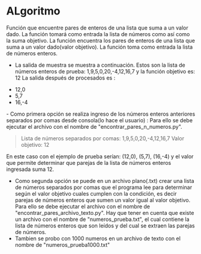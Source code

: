# ALgoritmo
Función que encuentre pares de enteros de una lista que suma a un valor dado. La función tomará como entrada la lista de números como así como la suma objetivo.
La función encuentra los pares de enteros de una lista que suma a un valor dado(valor objetivo). La función toma como entrada la lista de números enteros.
​
- La salida de muestra se muestra a continuación.
Estos son la lista de números enteros de prueba: 1,9,5,0,20,-4,12,16,7 y la función objetivo es: 12
​La salida después de procesados es :
+ 12,0
+ 5,7
+ 16,-4

​- Como primera opción se realiza ingreso de los números enteros anteriores separados por comas desde consola(lo hace el usuario) :
Para ello se debe ejecutar el archivo con el nombre de "encontrar_pares_n_numeros.py".

>Lista de números separados por comas:  1,9,5,0,20,-4,12,16,7
> Valor objetivo: 12 

En este caso con el ejemplo de prueba serían: (12,0), (5,7), (16,-4) y el valor que permite determinar que parejas de la lista de números enteros ingresada suma 12. 

- Como segunda opción se puede en un archivo plano(.txt) crear una lista de números separados por comas que el programa lee para determinar según el valor objetivo cuales cumplen con la condición, es decir parejas de números enteros que sumen un valor igual al valor objetivo.  
Para ello se debe ejecutar el archivo con el nombre de "encontrar_pares_archivo_texto.py". Hay que tener en cuenta que existe un archivo con el nombre de "numeros_prueba.txt", el cual contiene la lista de números enteros que son leídos y del cual se extraen las parejas de números.
- Tambien se probo con  1000 numeros  en un archivo  de texto  con el nombre de  "numeros_prueba1000.txt"
